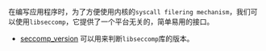 在编写应用程序时，为了方便使用内核的`syscall filering mechanism`，我们可以使用`libseccomp`，它提供了一个平台无关的，简单易用的接口。


* [seccomp_version][seccomp_version] 可以用来判断`libseccomp`库的版本。

[seccomp_version]: https://github.com/0x0916/notes/tree/master/code/c/libseccomp/seccomp_version



